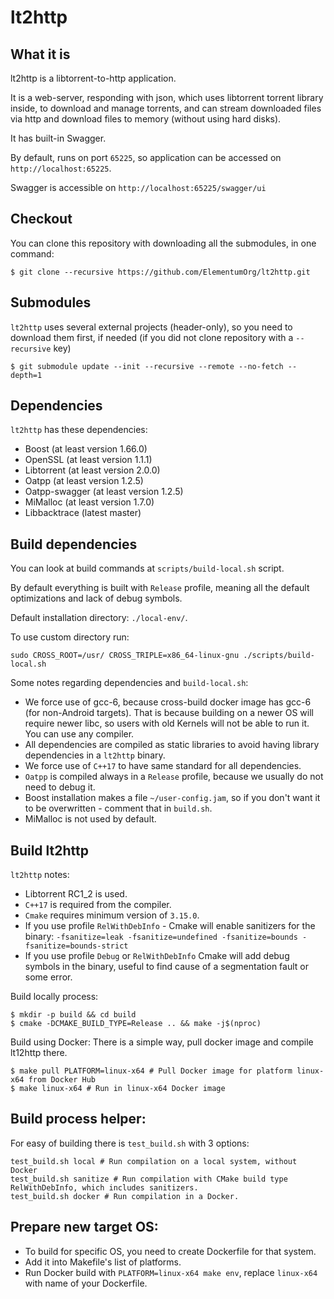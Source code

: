 lt2http 
======

What it is
----------

lt2http is a libtorrent-to-http application.

It is a web-server, responding with json, which uses libtorrent torrent library inside, to download and manage torrents, and can stream downloaded files via http and download files to memory (without using hard disks).

It has built-in Swagger.

By default, runs on port `65225`, so application can be accessed on `http://localhost:65225`.

Swagger is accessible on `http://localhost:65225/swagger/ui`

Checkout
----------
You can clone this repository with downloading all the submodules, in one command:
```
$ git clone --recursive https://github.com/ElementumOrg/lt2http.git
```


Submodules
----------
`lt2http` uses several external projects (header-only), so you need to download them first, if needed (if you did not clone repository with a `--recursive` key)

```
$ git submodule update --init --recursive --remote --no-fetch --depth=1
```

Dependencies
----------
`lt2http` has these dependencies:
- Boost (at least version 1.66.0)
- OpenSSL (at least version 1.1.1)
- Libtorrent (at least version 2.0.0)
- Oatpp (at least version 1.2.5)
- Oatpp-swagger (at least version 1.2.5)
- MiMalloc (at least version 1.7.0)
- Libbacktrace (latest master)

Build dependencies
----------
You can look at build commands at `scripts/build-local.sh` script.

By default everything is built with `Release` profile, meaning all the default optimizations and lack of debug symbols.

Default installation directory: `./local-env/`.

To use custom directory run:
```
sudo CROSS_ROOT=/usr/ CROSS_TRIPLE=x86_64-linux-gnu ./scripts/build-local.sh
```

Some notes regarding dependencies and `build-local.sh`:
- We force use of gcc-6, because cross-build docker image has gcc-6 (for non-Android targets). That is because building on a newer OS will require newer libc, so users with old Kernels will not be able to run it. You can use any compiler.
- All dependencies are compiled as static libraries to avoid having library dependencies in a `lt2http` binary.
- We force use of `C++17` to have same standard for all dependencies.
- `Oatpp` is compiled always in a `Release` profile, because we usually do not need to debug it.
- Boost installation makes a file `~/user-config.jam`, so if you don't want it to be overwritten - comment that in `build.sh`.
- MiMalloc is not used by default.

Build lt2http
----------
`lt2http` notes:
- Libtorrent RC1_2 is used.
- `C++17` is required from the compiler.
- `Cmake` requires minimum version of `3.15.0`.
- If you use profile `RelWithDebInfo` - Cmake will enable sanitizers for the binary: `-fsanitize=leak -fsanitize=undefined -fsanitize=bounds -fsanitize=bounds-strict`
- If you use profile `Debug` or `RelWithDebInfo` Cmake will add debug symbols in the binary, useful to find cause of a segmentation fault or some error.

Build locally process:
```
$ mkdir -p build && cd build
$ cmake -DCMAKE_BUILD_TYPE=Release .. && make -j$(nproc)
```

Build using Docker:
There is a simple way, pull docker image and compile lt12http there.
```
$ make pull PLATFORM=linux-x64 # Pull Docker image for platform linux-x64 from Docker Hub
$ make linux-x64 # Run in linux-x64 Docker image
```

Build process helper:
----------

For easy of building there is `test_build.sh` with 3 options:
```
test_build.sh local # Run compilation on a local system, without Docker
test_build.sh sanitize # Run compilation with CMake build type RelWithDebInfo, which includes sanitizers.
test_build.sh docker # Run compilation in a Docker.
```

Prepare new target OS:
----------
- To build for specific OS, you need to create Dockerfile for that system.
- Add it into Makefile's list of platforms.
- Run Docker build with `PLATFORM=linux-x64 make env`, replace `linux-x64` with name of your Dockerfile.

